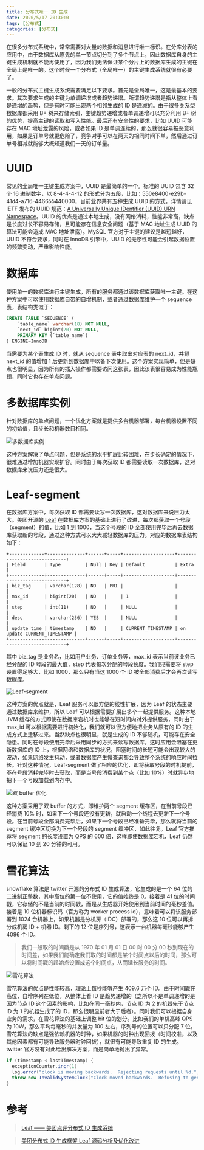 ```yaml
---
title: 分布式唯一 ID 生成
date: 2020/5/17 20:30:0
tags: [分布式]
categories: [分布式]
---
```


在很多分布式系统中，常常需要对大量的数据和消息进行唯一标识。在分库分表的应用中，由于数据库从原先的单一节点切分到了多个节点上，因此数据库自身的主键生成机制就不能再使用了，因为我们无法保证某个分片上的数据库生成的主键在全局上是唯一的。这个时候一个分布式（全局唯一）的主键生成系统就很有必要了。

<!-- more -->

一般的分布式主键生成系统需要满足以下要求。首先是全局唯一，这是最基本的要求。其次要求生成的主键为单调递增或者趋势递增。所谓趋势递增是指从整体上看是递增的趋势，但是有时可能出现两个相邻生成的 ID 是递减的。由于很多关系型数据库都采用 B+ 树来存储索引，主键趋势递增或者单调递增可以充分利用 B+ 树的优势，提高主键的读取和写入性能。最后还有安全性的要求，比如 UUID 可能存在 MAC 地址泄露的风险，或者如果 ID 是单调连续的，那么就很容易被恶意利用，如果是订单号就更危险了，竞争对手可以在两天的相同时间下单，然后通过订单号相减就能够大概知道我们一天的订单量。

# UUID
常见的全局唯一主键生成方案中，UUID 是最简单的一个。标准的 UUID 包含 32 个 16 进制数字，以 8-4-4-4-12 的形式分为五段，比如：550e8400-e29b-41d4-a716-446655440000，目前业界共有五种生成 UUID 的方式，详情请见 IETF 发布的 UUID 规范：[A Universally Unique IDentifier (UUID) URN Namespace](https://www.ietf.org/rfc/rfc4122.txt)。UUID 的优点是通过本地生成，没有网络消耗，性能非常高，缺点是长度过长不容易存储，且可能存在信息安全问题（基于 MAC 地址生成 UUID 的算法可能会造成 MAC 地址泄露）。MySQL 官方对于主键的建议是越短越好，UUID 不符合要求，同时在 InnoDB 引擎中，UUID 的无序性可能会引起数据位置的频繁变动，严重影响性能。

# 数据库
使用单一的数据库进行主键生成，所有的服务都通过该数据库获取唯一主键。在这种方案中可以使用数据库自带的自增机制，或者通过数据库维护一个 sequence 表，表结构类似于：

```sql
CREATE TABLE `SEQUENCE` (
    `table_name` varchar(18) NOT NULL,
    `next_id` bigint(20) NOT NULL,
    PRIMARY KEY (`table_name`)
) ENGINE=InnoDB
```

当需要为某个表生成 ID 时，就从 sequence 表中取出对应表的 next_id，并将 next_id 的值增加 1 后更新到数据库中以备下次使用。这个方案实现简单，但是缺点也很明显，因为所有的插入操作都需要访问这张表，因此该表很容易成为性能瓶颈，同时它也存在单点问题。

# 多数据库实例
针对数据库的单点问题，一个优化方案就是提供多台机器部署，每台机器设置不同的初始值，且步长和机器数目相同。

![多数据库实例](https://cdn.jsdelivr.net/gh/nekolr/image-hosting@202005182226/2020/05/17/RrE.png)

这种方案解决了单点问题，但是系统的水平扩展比较困难，在步长确定的情况下，很难通过增加机器实现扩容。同时由于每次获取 ID 都需要读取一次数据库，这对数据库来说压力还是很大。

# Leaf-segment
在数据库方案中，每次获取 ID 都需要读写一次数据库，这对数据库来说压力太大。美团开源的 [Leaf](https://github.com/Meituan-Dianping/Leaf) 在数据库方案的基础上进行了改进，每次都获取一个号段（segment）的值，比如 1 到 1000，当这个号段的 ID 全部使用完毕后再去数据库获取新的号段，通过这种方式可以大大减轻数据库的压力。对应的数据库表结构如下：

```
+-------------+--------------+------+-----+-------------------+-----------------------------+
| Field       | Type         | Null | Key | Default           | Extra                       |
+-------------+--------------+------+-----+-------------------+-----------------------------+
| biz_tag     | varchar(128) | NO   | PRI |                   |                             |
| max_id      | bigint(20)   | NO   |     | 1                 |                             |
| step        | int(11)      | NO   |     | NULL              |                             |
| desc        | varchar(256) | YES  |     | NULL              |                             |
| update_time | timestamp    | NO   |     | CURRENT_TIMESTAMP | on update CURRENT_TIMESTAMP |
+-------------+--------------+------+-----+-------------------+-----------------------------+
```

其中 biz_tag 是业务名，比如用户业务、订单业务等，max_id 表示当前该业务已经分配的 ID 号段的最大值，step 代表每次分配的号段长度。我们只需要将 step 设置得足够大，比如 1000，那么只有当这 1000 个 ID 被全部消费后才会再次读写数据库。

![Leaf-segment](https://cdn.jsdelivr.net/gh/nekolr/image-hosting@202005182226/2020/05/18/wPp.png)

这种方案的优点就是，Leaf 服务可以很方便的线性扩展，因为 Leaf 的状态主要通过数据库来维护，所以 Leaf 可以根据需要扩展出多个一起提供服务。这种本地 JVM 缓存的方式即使在数据库宕机时也能够在短时间内对外提供服务，同时由于 max_id 可以根据需要进行初始化，我们就可以很方便地把业务从原有的 ID 的生成方式上迁移过来。当然缺点也很明显，就是生成的 ID 不够随机，可能存在安全隐患。同时在号段使用完毕后采用同步的方式来读写数据库，这时应用会阻塞在更新数据库的 IO 上，根据网络和数据库的状况，阻塞时间的长短可能会出现较大的波动，如果网络发生抖动，或者数据库产生慢查询都会导致整个系统的响应时间拉长。针对这种情况，Leaf-segment 做了相应的优化，即将获取号段的时机提前，不在号段消耗完毕时去获取，而是当号段消费到某个点（比如 10%）时就异步地把下一个号段加载到内存中。

![双 buffer 优化](https://cdn.jsdelivr.net/gh/nekolr/image-hosting@202005182226/2020/05/18/nDW.png)

这种方案采用了双 buffer 的方式，即维护两个 segment 缓存区，在当前号段已经消费 10% 时，如果下一个号段还没有更新，就启动一个线程去更新下一个号段。在当前号段全部消费完毕后，如果下一个号段已经准备完毕，那么就将当前的 segment 缓冲区切换为下一个号段的 segment 缓冲区，如此往复。Leaf 官方推荐将 segment 的长度设置为 QPS 的 600 倍，这样即使数据库宕机，Leaf 仍然可以保证 10 到 20 分钟的可用。

# 雪花算法
snowflake 算法是 twitter 开源的分布式 ID 生成算法，它生成的是一个 64 位的二进制正整数，其中高位的第一位不使用，它的值始终是 0。接着是 41 位的时间戳，它存储的不是当前的时间戳，而是从生成器开始使用到当前时间的毫秒差值。接着是 10 位机器标识码（官方称为 worker process id），意味着可以将该服务部署到 1024 台机器上，如果机器是分机房（IDC）部署的，那么这 10 位可以再拆分成机房 ID + 机器 ID。剩下的 12 位是序列号，这表示一台机器每毫秒能够产生 4096 个 ID。

> 我们一般取的时间戳是从 1970 年 01 月 01 日 00 时 00 分 00 秒到现在的时间差，如果我们能确定我们取的时间都是某个时间点以后的时间，那么可以将时间戳的起始点设置成这个时间点，从而延长服务的时间。

![雪花算法](https://cdn.jsdelivr.net/gh/nekolr/image-hosting@202005182226/2020/05/18/mYz.png)

雪花算法的优点是性能较高，理论上每秒能够产生 409.6 万个 ID。由于时间戳在高位，自增序列在低位，从整体上看 ID 是趋势递增的（之所以不是单调递增的是因为节点 ID 这个因素的影响，比如在同一毫秒内，节点 ID 为 2 的机器先于节点 ID 为 1 的机器生成了的 ID，那么很明显前者大于后者）。同时我们可以根据自身业务的需求，在雪花算法的基础上调整 bit 位的划分。比如我们的单机高峰 QPS 为 10W，那么平均每毫秒的并发量为 100 左右，序列号的位置可以只分配 7 位。雪花算法的缺点是强依赖机器的时钟，如果机器的时钟出现回拨（时间校准，以及其他因素都有可能导致服务器时钟回拨），就很有可能导致重复 ID 的生成。twitter 官方没有对此给出解决方案，而是简单地抛出了异常。

```scala
if (timestamp < lastTimestamp) {
  exceptionCounter.incr(1)
  log.error("clock is moving backwards.  Rejecting requests until %d.", lastTimestamp);
  throw new InvalidSystemClock("Clock moved backwards.  Refusing to generate id for %d milliseconds".format(lastTimestamp - timestamp));
}
```

# 参考
> [Leaf —— 美团点评分布式 ID 生成系统](https://tech.meituan.com/2017/04/21/mt-leaf.html)

> [美团分布式 ID 生成框架 Leaf 源码分析及优化改进](https://juejin.im/post/5eaea4f4f265da7b991c4c31)
